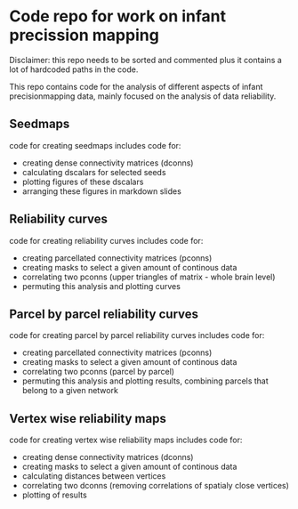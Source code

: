 # Code repo for work on infant precission mapping

Disclaimer: this repo needs to be sorted and commented plus it contains a lot of hardcoded paths in the code. 

This repo contains code for the analysis of different aspects of infant precisionmapping data, mainly focused on the analysis of data reliability. 

## Seedmaps

code for creating seedmaps includes code for:
 - creating dense connectivity matrices (dconns)
 - calculating dscalars for selected seeds
 - plotting figures of these dscalars
 - arranging these figures in markdown slides
 
## Reliability curves

code for creating reliability curves includes code for:
 - creating parcellated connectivity matrices (pconns)
 - creating masks to select a given amount of continous data
 - correlating two pconns (upper triangles of matrix - whole brain level)
 - permuting this analysis and plotting curves


## Parcel by parcel reliability curves

code for creating parcel by parcel reliability curves includes code for:
 - creating parcellated connectivity matrices (pconns)
 - creating masks to select a given amount of continous data
 - correlating two pconns (parcel by parcel)
 - permuting this analysis and plotting results, combining parcels that belong to a given network

## Vertex wise reliability maps

code for creating vertex wise reliability maps includes code for:
 - creating dense connectivity matrices (dconns)
 - creating masks to select a given amount of continous data
 - calculating distances between vertices
 - correlating two dconns (removing correlations of spatialy close vertices)
 - plotting of results
